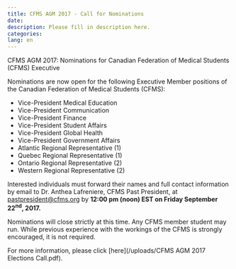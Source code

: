 ```yaml
---
title: CFMS AGM 2017 - Call for Nominations
date:
description: Please fill in description here.
categories:
lang: en
---
```



CFMS AGM 2017: Nominations for Canadian Federation of Medical Students (CFMS) Executive

Nominations are now open for the following Executive Member positions of the Canadian Federation of Medical Students (CFMS):

* Vice-President Medical Education
* Vice-President Communication
* Vice-President Finance
* Vice-President Student Affairs
* Vice-President Global Health
* Vice-President Government Affairs
* Atlantic Regional Representative (1)
* Quebec Regional Representative (1)
* Ontario Regional Representative (2)
* Western Regional Representative (2)

Interested individuals must forward their names and full contact information by email to Dr. Anthea Lafreniere, CFMS Past President, at pastpresident@cfms.org by&nbsp;**12:00 pm (noon) EST on Friday September 22<sup>nd</sup>, 2017.**

Nominations will close strictly at this time. Any CFMS member student may run. While previous experience with the workings of the CFMS is strongly encouraged, it is not required.

For more information, please click&nbsp;[here](/uploads/CFMS AGM 2017 Elections Call.pdf).